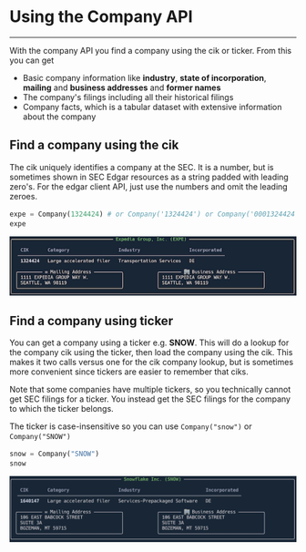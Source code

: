 # Using the Company API

---

With the company API you find a company using the cik or ticker. From this you can get

- Basic company information like **industry**, **state of incorporation**, **mailing** and **business addresses** and **former names**
- The company's filings including all their historical filings
- Company facts, which is a tabular dataset with extensive information about the company


## Find a company using the cik
The cik uniquely identifies a company at the SEC. It is a number, but is sometimes shown in SEC Edgar resources as a string padded with leading zero's. 
For the edgar client API, just use the numbers and omit the leading zeroes.

```python
expe = Company(1324424) # or Company('1324424') or Company('0001324424')
expe
```

![expe](docs/images/expe.png)


## Find a company using ticker

You can get a company using a ticker e.g. **SNOW**. This will do a lookup for the company cik using the ticker, then load the company using the cik.
This makes it two calls versus one for the cik company lookup, but is sometimes more convenient since tickers are easier to remember that ciks.

Note that some companies have multiple tickers, so you technically cannot get SEC filings for a ticker.
You instead get the SEC filings for the company to which the ticker belongs.

The ticker is case-insensitive so you can use `Company("snow")`
or `Company("SNOW")`
```python
snow = Company("SNOW")
snow
```

![expe](docs/images/snow.png)